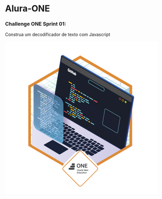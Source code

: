 # Alura-ONE

### Challenge ONE Sprint 01:
Construa um decodificador de texto com Javascript

![ONE badge](imagem/1badge.png)